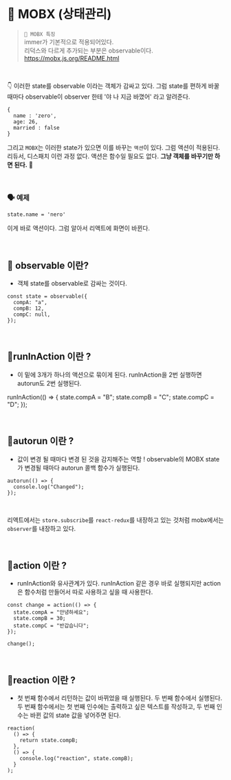 # 🍿 MOBX (상태관리)

> `📍 MOBX 특징` <br />immer가 기본적으로 적용되어있다. <br />리덕스와 다르게 추가되는 부분은 observable이다. <br /> https://mobx.js.org/README.html

 <br />

👇 이러한 state를 observable 이라는 객체가 감싸고 있다.
그럼 state를 편하게 바꿀 때마다 observable이 observer 한테
'야 나 지금 바꼈어' 라고 알려준다.

```
{
  name : 'zero',
  age: 26,
  married : false
}
```

그리고 `MOBX`는 이러한 state가 있으면 이를 바꾸는 `액션`이 있다. 그럼 액션이 적용된다.
리듀서, 디스패치 이런 과정 없다. 액션은 함수일 필요도 없다. **그냥 객체를 바꾸기만 하면 된다.** 👏

 <br />

### 🗣 예제

```
state.name = 'nero'
```

이게 바로 액션이다. 그럼 알아서 리액트에 화면이 바뀐다.

 <br />

## 📍 observable 이란?

- 객체 state를 observable로 감싸는 것이다.

```
const state = observable({
  compA: "a",
  compB: 12,
  compC: null,
});
```

 <br />

## 📍runInAction 이란 ?

- 이 밑에 3개가 하나의 액션으로 묶이게 된다.
  runInAction을 2번 실행하면 autorun도 2번 실행된다.

runInAction(() => {
state.compA = "B";
state.compB = "C";
state.compC = "D";
});

 <br />

## 📍autorun 이란 ?

- 값이 변경 될 때마다 변경 된 것을 감지해주는 역할 ! observable의 MOBX state가 변경될 때마다 autorun 콜백 함수가 실행된다.

```
autorun(() => {
  console.log("Changed");
});
```

 <br />

리액트에서는 `store.subscribe`를 `react-redux`를 내장하고 있는 것처럼 mobx에서는 `observer`를 내장하고 있다.

 <br />

## 📍action 이란 ?

- runInAction와 유사관계가 있다. runInAction 같은 경우 바로 실행되지만 action은 함수처럼 만들어서 따로 사용하고 싶을 때 사용한다.

```
const change = action(() => {
  state.compA = "안녕하세요";
  state.compB = 30;
  state.compC = "반갑습니다";
});

change();
```

 <br />

## 📍reaction 이란 ?

- 첫 번째 함수에서 리턴하는 값이 바뀌었을 때 실행된다. 두 번째 함수에서 실행된다. 두 번째 함수에서는 첫 번째 인수에는 출력하고 싶은 텍스트를 작성하고, 두 번째 인수는 바뀐 값의 state 값을 넣어주면 된다.

```
reaction(
  () => {
    return state.compB;
  },
  () => {
    console.log("reaction", state.compB);
  }
);
```
